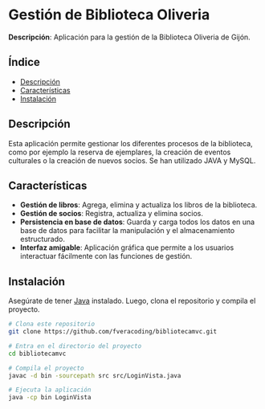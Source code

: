# Gestión de Biblioteca Oliveria

**Descripción**: Aplicación para la gestión de la Biblioteca Oliveria de Gijón.

## Índice

- [Descripción](#descripción)
- [Características](#características)
- [Instalación](#instalación)

## Descripción

Esta aplicación permite gestionar los diferentes procesos de la biblioteca, como por ejemplo la reserva de ejemplares, la creación de eventos culturales o la creación de nuevos socios. Se han utilizado JAVA y MySQL.

## Características

- **Gestión de libros**: Agrega, elimina y actualiza los libros de la biblioteca.
- **Gestión de socios**: Registra, actualiza y elimina socios.
- **Persistencia en base de datos**: Guarda y carga todos los datos en una base de datos para facilitar la manipulación y el almacenamiento estructurado.
- **Interfaz amigable**: Aplicación gráfica que permite a los usuarios interactuar fácilmente con las funciones de gestión.

## Instalación

Asegúrate de tener [Java](https://www.oracle.com/java/technologies/javase-jdk11-downloads.html) instalado. Luego, clona el repositorio y compila el proyecto.

```bash
# Clona este repositorio
git clone https://github.com/fveracoding/bibliotecamvc.git

# Entra en el directorio del proyecto
cd bibliotecamvc

# Compila el proyecto
javac -d bin -sourcepath src src/LoginVista.java

# Ejecuta la aplicación
java -cp bin LoginVista
